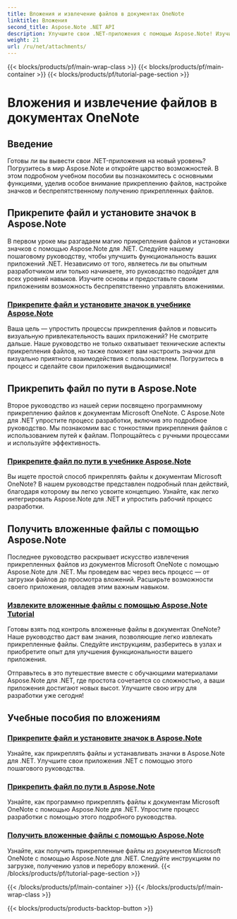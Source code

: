 ```yaml
---
title: Вложения и извлечение файлов в документах OneNote
linktitle: Вложения
second_title: Aspose.Note .NET API
description: Улучшите свои .NET-приложения с помощью Aspose.Note! Изучите руководства по прикреплению файлов, настройке значков и получению вложений для более эффективной разработки.
weight: 21
url: /ru/net/attachments/
---
```


{{< blocks/products/pf/main-wrap-class >}}
{{< blocks/products/pf/main-container >}}
{{< blocks/products/pf/tutorial-page-section >}}

# Вложения и извлечение файлов в документах OneNote

## Введение

Готовы ли вы вывести свои .NET-приложения на новый уровень? Погрузитесь в мир Aspose.Note и откройте царство возможностей. В этом подробном учебном пособии вы познакомитесь с основными функциями, уделив особое внимание прикреплению файлов, настройке значков и беспрепятственному получению прикрепленных файлов.

## Прикрепите файл и установите значок в Aspose.Note
В первом уроке мы разгадаем магию прикрепления файлов и установки значков с помощью Aspose.Note для .NET. Следуйте нашему пошаговому руководству, чтобы улучшить функциональность ваших приложений .NET. Независимо от того, являетесь ли вы опытным разработчиком или только начинаете, это руководство подойдет для всех уровней навыков. Изучите основы и предоставьте своим приложениям возможность беспрепятственно управлять вложениями.

### [Прикрепите файл и установите значок в учебнике Aspose.Note](./attach-file-set-icon/)
Ваша цель — упростить процессы прикрепления файлов и повысить визуальную привлекательность ваших приложений? Не смотрите дальше. Наше руководство не только охватывает технические аспекты прикрепления файлов, но также поможет вам настроить значки для визуально приятного взаимодействия с пользователем. Погрузитесь в процесс и сделайте свои приложения выдающимися!

## Прикрепить файл по пути в Aspose.Note
Второе руководство из нашей серии посвящено программному прикреплению файлов к документам Microsoft OneNote. С Aspose.Note для .NET упростите процесс разработки, включив это подробное руководство. Мы познакомим вас с тонкостями прикрепления файлов с использованием путей к файлам. Попрощайтесь с ручными процессами и используйте эффективность.

### [Прикрепите файл по пути в учебнике Aspose.Note](./attach-file-by-path/)
Вы ищете простой способ прикреплять файлы к документам Microsoft OneNote? В нашем руководстве представлен подробный план действий, благодаря которому вы легко усвоите концепцию. Узнайте, как легко интегрировать Aspose.Note для .NET и упростить рабочий процесс разработки.

## Получить вложенные файлы с помощью Aspose.Note
Последнее руководство раскрывает искусство извлечения прикрепленных файлов из документов Microsoft OneNote с помощью Aspose.Note для .NET. Мы проведем вас через весь процесс — от загрузки файлов до просмотра вложений. Расширьте возможности своего приложения, овладев этим важным навыком.

### [Извлеките вложенные файлы с помощью Aspose.Note Tutorial](./retrieve-attached-files/)
Готовы взять под контроль вложенные файлы в документах OneNote? Наше руководство даст вам знания, позволяющие легко извлекать прикрепленные файлы. Следуйте инструкциям, разберитесь в узлах и приобретите опыт для улучшения функциональности вашего приложения.

Отправьтесь в это путешествие вместе с обучающими материалами Aspose.Note для .NET, где простота сочетается со сложностью, а ваши приложения достигают новых высот. Улучшите свою игру для разработки уже сегодня!
## Учебные пособия по вложениям
### [Прикрепите файл и установите значок в Aspose.Note](./attach-file-set-icon/)
Узнайте, как прикреплять файлы и устанавливать значки в Aspose.Note для .NET. Улучшите свои приложения .NET с помощью этого пошагового руководства.
### [Прикрепить файл по пути в Aspose.Note](./attach-file-by-path/)
Узнайте, как программно прикреплять файлы к документам Microsoft OneNote с помощью Aspose.Note для .NET. Упростите процесс разработки с помощью этого подробного руководства.
### [Получить вложенные файлы с помощью Aspose.Note](./retrieve-attached-files/)
Узнайте, как получить прикрепленные файлы из документов Microsoft OneNote с помощью Aspose.Note для .NET. Следуйте инструкциям по загрузке, получению узлов и перебору вложений.
{{< /blocks/products/pf/tutorial-page-section >}}

{{< /blocks/products/pf/main-container >}}
{{< /blocks/products/pf/main-wrap-class >}}

{{< blocks/products/products-backtop-button >}}
